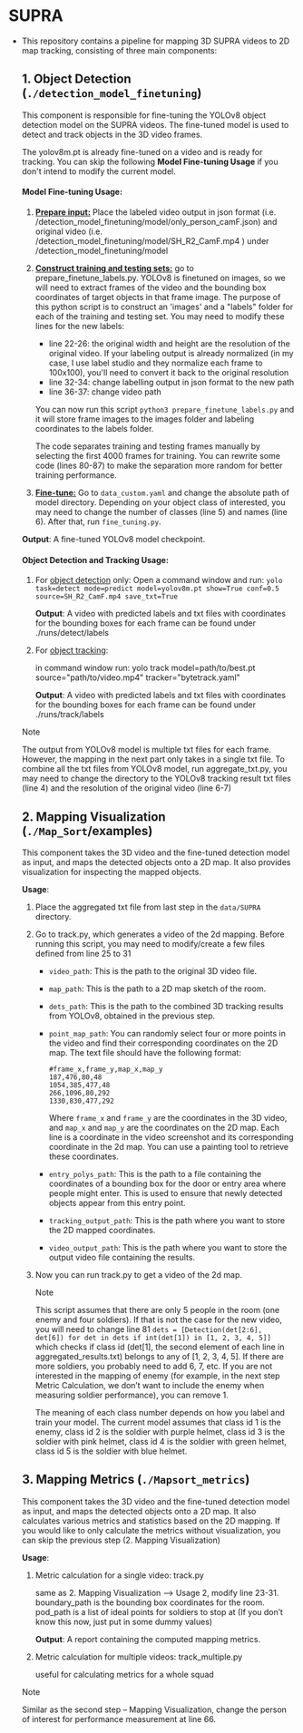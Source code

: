 # SUPRA

- This repository contains a pipeline for mapping 3D SUPRA videos to 2D map tracking, consisting of three main components:

  

  ## 1. Object Detection (`./detection_model_finetuning`)

  This component is responsible for fine-tuning the YOLOv8 object detection model on the SUPRA videos. The fine-tuned model is used to detect and track objects in the 3D video frames.

  The yolov8m.pt is already fine-tuned on a video and is ready for tracking. You can skip the following **Model Fine-tuning Usage** if you don't intend to modify the current model.

  #### **Model Fine-tuning Usage**:

  1. <u>**Prepare input:**</u> Place the labeled video output in json format  (i.e. /detection_model_finetuning/model/only_person_camF.json) and original video (i.e. /detection_model_finetuning/model/SH_R2_CamF.mp4 ) under /detection_model_finetuning/model

  2. **<u>Construct training and testing sets:</u>** go to prepare_finetune_labels.py. YOLOv8 is finetuned on images, so we will need to extract frames of the video and the bounding box coordinates of target objects in that frame image. The purpose of this python script is to construct an 'images' and a "labels" folder for each of the training and testing set. You may need to modify these lines for the new labels:

     - line 22-26: the original width and height are the resolution of the original video. If your labeling output is already normalized (in my case, I use label studio and they normalize each frame to 100x100), you'll need to convert it back to the original resolution
     - line 32-34: change labelling output in json format to the new path
     - line 36-37: change video path

     You can now run this script `python3 prepare_finetune_labels.py` and it will store frame images to the images folder and labeling coordinates to the labels folder. 

     The code separates training and testing frames manually by selecting the first 4000 frames for training. You can rewrite some code (lines 80-87) to make the separation more random for better training performance.

  3. **<u>Fine-tune:</u>** Go to `data_custom.yaml` and change the absolute path of model directory. Depending on your object class of interested, you may need to change the number of classes (line 5) and names (line 6). After that, run `fine_tuning.py`.

  **Output**: A fine-tuned YOLOv8 model checkpoint.

  

  #### Object Detection and Tracking Usage:

  1. For <u>object detection</u> only: Open a command window and run: `yolo task=detect mode=predict model=yolov8m.pt show=True conf=0.5 source=SH_R2_CamF.mp4 save_txt=True`

     **Output**: A video with predicted labels and txt files with coordinates for the bounding boxes for each frame can be found under ./runs/detect/labels

  2. For <u>object tracking</u>: 

     in command window run: yolo track model=path/to/best.pt source="path/to/video.mp4" tracker="bytetrack.yaml"

     **Output**: A video with predicted labels and txt files with coordinates for the bounding boxes for each frame can be found under ./runs/track/labels

     

  > [!NOTE]
  >
  > The output from YOLOv8 model is multiple txt files for each frame. However, the mapping in the next part only takes in a single txt file. To combine all the txt files from YOLOv8 model, run aggregate_txt.py, you may need to change the directory to the YOLOv8 tracking result txt files (line 4) and the resolution of the original video (line 6-7)

  

  ## 2. Mapping Visualization (`./Map_Sort`/examples)

  This component takes the 3D video and the fine-tuned detection model as input, and maps the detected objects onto a 2D map. It also provides visualization for inspecting the mapped objects.

  **Usage**:

  1. Place the aggregated txt file from last step in the `data/SUPRA` directory.

  2. Go to track.py, which generates a video of the 2d mapping. Before running this script, you may need to modify/create a few files defined from line 25 to 31

     - `video_path`: This is the path to the original 3D video file.

     - `map_path`: This is the path to a 2D map sketch of the room.

     - `dets_path`: This is the path to the combined 3D tracking results from YOLOv8, obtained in the previous step.

     - `point_map_path`: You can randomly select four or more points in the video and find their corresponding coordinates on the 2D map. The text file should have the following format:

       ```
       #frame_x,frame_y,map_x,map_y
       187,476,80,48
       1054,385,477,48
       266,1096,80,292
       1330,830,477,292
       ```

       Where `frame_x` and `frame_y` are the coordinates in the 3D video, and `map_x` and `map_y` are the coordinates on the 2D map. Each line is a coordinate in the video screenshot and its corresponding coordinate in the 2d map. You can use a painting tool to retrieve these coordinates.

     - `entry_polys_path`: This is the path to a file containing the coordinates of a bounding box for the door or entry area where people might enter. This is used to ensure that newly detected objects appear from this entry point.

     - `tracking_output_path`: This is the path where you want to store the 2D mapped coordinates.

     - `video_output_path`: This is the path where you want to store the output video file containing the results.

  3. Now you can run track.py to get a video of the 2d map. 

     > [!NOTE]
     >
     > This script assumes that there are only 5 people in the room (one enemy and four soldiers). If that is not the case for the new video, you will need to change line 81 `dets = [Detection(det[2:6], det[6]) for det in dets if int(det[1]) in [1, 2, 3, 4, 5]]` which checks if class id (det[1], the second element of each line in aggregated_results.txt) belongs to any of [1, 2, 3, 4, 5]. If there are more soldiers, you probably need to add 6, 7, etc. If you are not interested in the mapping of enemy (for example, in the next step Metric Calculation, we don’t want to include the enemy when measuring soldier performance), you can remove 1. 
     >
     > The meaning of each class number depends on how you label and train your model. The current model assumes that class id 1 is the enemy, class id 2 is the soldier with purple helmet, class id 3 is the soldier with pink helmet,  class id 4 is the soldier with green helmet, class id 5 is the soldier with blue helmet.

     

  ## 3. Mapping Metrics (`./Mapsort_metrics`)

  This component takes the 3D video and the fine-tuned detection model as input, and maps the detected objects onto a 2D map. It also calculates various metrics and statistics based on the 2D mapping. If you would like to only calculate the metrics without visualization, you can skip the previous step (2. Mapping Visualization)

  **Usage**:

  1. Metric calculation for a single video: track.py

     same as 2. Mapping Visualization –> Usage 2, modify line 23-31. boundary_path is the bounding box coordinates for the room. pod_path is a list of ideal points for soldiers to stop at (If you don’t know this now, just put in some dummy values)

     **Output**: A report containing the computed mapping metrics.

  2. Metric calculation for multiple videos: track_multiple.py

     useful for calculating metrics for a whole squad

  > [!NOTE]
  >
  > Similar as the second step – Mapping Visualization, change the person of interest for performance measurement at line 66. 

  